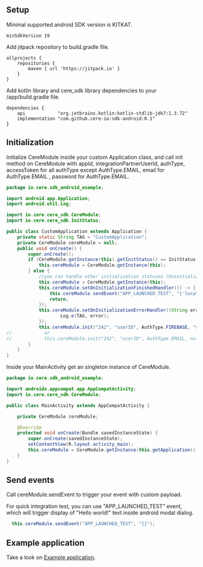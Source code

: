 ## Setup

Minimal supported android SDK version is KITKAT.
```
minSdkVersion 19
```

Add jitpack repository to build.gradle file.
```
allprojects {
    repositories {
        maven { url 'https://jitpack.io' }
    }
}
```

Add kotlin library and cere_sdk library dependencies to your /app/build.gradle file.

```
dependencies {
    api            "org.jetbrains.kotlin:kotlin-stdlib-jdk7:1.3.72"
    implementation "com.github.cere-io:sdk-android:0.1"
}
```

## Initialization

Initialize CereModule inside your custom Application class, and call init method on CereModule with appId, integrationPartnerUserId, authType, accessToken for all authType except AuthType.EMAIL, email for AuthType.EMAIL , password for AuthType.EMAIL.

```java
package io.cere.sdk_android_example;

import android.app.Application;
import android.util.Log;

import io.cere.cere_sdk.CereModule;
import io.cere.cere_sdk.InitStatus;

public class CustomApplication extends Application {
    private static String TAG = "CustomApplication";
    private CereModule cereModule = null;
    public void onCreate() {
        super.onCreate();
        if (CereModule.getInstance(this).getInitStatus() == InitStatus.Initialised.INSTANCE) {
            this.cereModule = CereModule.getInstance(this);
        } else {
            //you can handle other initialization statuses (Uninitialized, Initializing, InitializationError)
            this.cereModule = CereModule.getInstance(this);
            this.cereModule.setOnInitializationFinishedHandler(() -> {
                this.cereModule.sendEvent("APP_LAUNCHED_TEST", "{'locationId': 10}");
                return;
            });
            this.cereModule.setOnInitializationErrorHandler((String error) -> {
                    Log.e(TAG, error);
            });
            this.cereModule.init("242", "userID", AuthType.FIREBASE, "some access token", null, null);
//            or
//            this.cereModule.init("242", "userID", AuthType.EMAIL, null, "some user email", "some user possword");
        }
    }
}
```

Inside your MainActivity get an singleton instance of CereModule.

```java
package io.cere.sdk_android_example;

import androidx.appcompat.app.AppCompatActivity;
import io.cere.cere_sdk.CereModule;

public class MainActivity extends AppCompatActivity {

    private CereModule cereModule;

    @Override
    protected void onCreate(Bundle savedInstanceState) {
        super.onCreate(savedInstanceState);
        setContentView(R.layout.activity_main);
        this.cereModule = CereModule.getInstance(this.getApplication());
    }
}
```

## Send events

Call cereModule.sendEvent to trigger your event with custom payload.

For quick integration test, you can use "APP_LAUNCHED_TEST" event, which will trigger display of "Hello world!" text inside android modal dialog.

```java
  this.cereModule.sendEvent("APP_LAUNCHED_TEST", "{}");
```

## Example application

Take a look on [Example application](https://github.com/cere-io/sdk-android-example).

